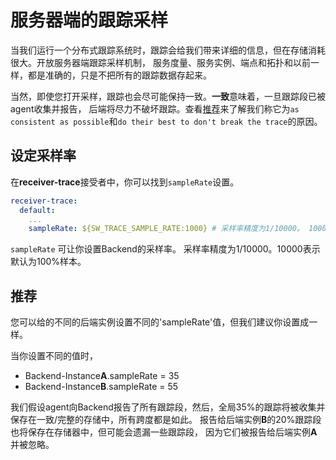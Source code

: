 # 服务器端的跟踪采样

当我们运行一个分布式跟踪系统时，跟踪会给我们带来详细的信息，但在存储消耗很大。开放服务器端跟踪采样机制，
服务度量、服务实例、端点和拓扑和以前一样，都是准确的，只是不把所有的跟踪数据存起来。

当然，即使您打开采样，跟踪也会尽可能保持一致。**一致**意味着，一旦跟踪段已被agent收集并报告，
后端将尽力不破坏跟踪。查看[推荐](#推荐)来了解我们称它为`as consistent as possible`和`do their best to don't break the trace`的原因。

## 设定采样率

在**receiver-trace**接受者中，你可以找到`sampleRate`设置。

```yaml
receiver-trace:
  default:
    ...
    sampleRate: ${SW_TRACE_SAMPLE_RATE:1000} # 采样率精度为1/10000。 10000表示默认为100％采样。
```

`sampleRate` 可让你设置Backend的采样率。
采样率精度为1/10000。10000表示默认为100%样本。 

## 推荐

您可以给的不同的后端实例设置不同的'sampleRate'值，但我们建议你设置成一样。

当你设置不同的值时，

* Backend-Instance**A**.sampleRate = 35
* Backend-Instance**B**.sampleRate = 55

我们假设agent向Backend报告了所有跟踪段，然后，全局35%的跟踪将被收集并保存在一致/完整的存储中，所有跨度都是如此。
报告给后端实例**B**的20%跟踪段也将保存在存储器中，但可能会遗漏一些跟踪段， 因为它们被报告给后端实例**A**并被忽略。